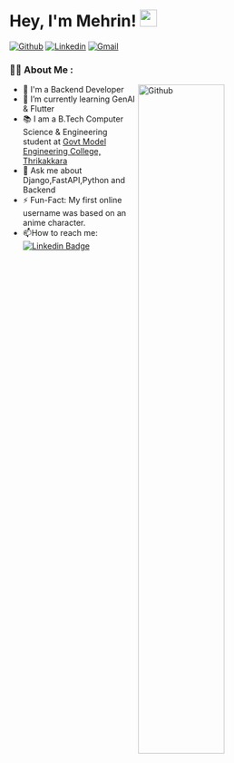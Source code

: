 <h1>
  Hey, I'm Mehrin!
  <img src="https://media.giphy.com/media/hvRJCLFzcasrR4ia7z/giphy.gif" width="30px"/>
</h1>
<!-- Your badges
You can use the website to generate badges: https://shields.io/
-->

[![Github](https://img.shields.io/badge/-Github-000?style=flat&logo=Github&logoColor=white)](https://github.com/mehrinshamim)
[![Linkedin](https://img.shields.io/badge/-LinkedIn-blue?style=flat&logo=Linkedin&logoColor=white)](https://www.linkedin.com/in/mehrinfathimashamim/)
[![Gmail](https://img.shields.io/badge/-Gmail-c14438?style=flat&logo=Gmail&logoColor=white)](mailto:mehrinshamim4869@gmail.com)

### :woman_technologist: About Me :

<!-- Any image aligned to the right. Beware the width -->
<img width="55%" align="right" alt="Github" src="https://raw.githubusercontent.com/onimur/.github/master/.resources/git-header.svg" />

- 🔭 I'm a Backend Developer
- 🌱 I’m currently learning GenAI & Flutter
- 📚 I am a B.Tech Computer Science & Engineering student at [Govt Model Engineering College, Thrikakkara](https://www.mec.ac.in/)
- 💬 Ask me about Django,FastAPI,Python and Backend
- ⚡️ Fun-Fact: My first online username was based on an anime character.
- :mailbox:How to reach me: [![Linkedin Badge](https://img.shields.io/badge/-LinkedIn-blue?style=flat&logo=Linkedin&logoColor=white)]([your-linkedin-url](https://www.linkedin.com/in/mehrinfathimashamim/))


<!--
- <div id="badges">
  <a href="https://www.linkedin.com/in/mehrinfathimashamim/">
    <img src="https://img.shields.io/badge/LinkedIn-blue?style=for-the-badge&logo=linkedin&logoColor=white" alt="LinkedIn Badge"/>
  </a>
</div>
-->




